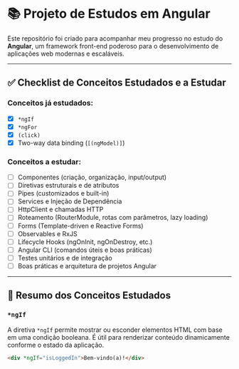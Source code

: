 # 📚 Projeto de Estudos em Angular

Este repositório foi criado para acompanhar meu progresso no estudo do **Angular**, um framework front-end poderoso para o desenvolvimento de aplicações web modernas e escaláveis.

---

## ✅ Checklist de Conceitos Estudados e a Estudar

### Conceitos já estudados:
- [x] `*ngIf`
- [x] `*ngFor`
- [x] `(click)`
- [x] Two-way data binding (`[(ngModel)]`)

### Conceitos a estudar:
- [ ] Componentes (criação, organização, input/output)
- [ ] Diretivas estruturais e de atributos
- [ ] Pipes (customizados e built-in)
- [ ] Services e Injeção de Dependência
- [ ] HttpClient e chamadas HTTP
- [ ] Roteamento (RouterModule, rotas com parâmetros, lazy loading)
- [ ] Forms (Template-driven e Reactive Forms)
- [ ] Observables e RxJS
- [ ] Lifecycle Hooks (ngOnInit, ngOnDestroy, etc.)
- [ ] Angular CLI (comandos úteis e boas práticas)
- [ ] Testes unitários e de integração
- [ ] Boas práticas e arquitetura de projetos Angular

---

## 📝 Resumo dos Conceitos Estudados

### `*ngIf`
A diretiva `*ngIf` permite mostrar ou esconder elementos HTML com base em uma condição booleana. É útil para renderizar conteúdo dinamicamente conforme o estado da aplicação.

```html
<div *ngIf="isLoggedIn">Bem-vindo(a)!</div>
